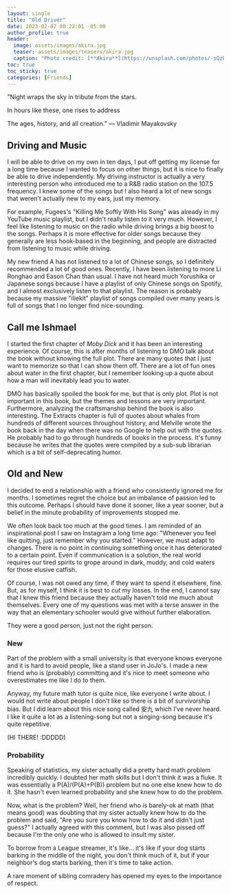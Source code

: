 ```yaml
---
layout: single
title: "Old Driver"
date: 2023-02-07 00:22:01 -05:00
author_profile: true
header: 
  image: assets/images/akira.jpg
  teaser: assets/images/teasers/akira.jpg
  caption: "Photo credit: [**Akira**](https://unsplash.com/photos/-sQzDSl0YOY)"
toc: true
toc_sticky: true
categories: [Friends]
---
```


"Night wraps the sky in tribute from the stars. 

In hours like these, one rises to address

The ages, history, and all creation." — Vladimir Mayakovsky

## Driving and Music
I will be able to drive on my own in ten days, I put off getting my license for a long time because I wanted to focus on other things, but it is nice to finally be able to drive independently. My driving instructor is actually a very interesting person who introduced me to a R&B radio station on the 107.5 frequency. I knew some of the songs but I also heard a lot of new songs that weren't actually new to my ears, just my memory.

For example, Fugees's "Killing Me Softly With His Song" was already in my YouTube music playlist, but I didn't really listen to it very much. However, I feel like listening to music on the radio while driving brings a big boost to the songs. Perhaps it is more effective for older songs because they generally are less hook-based in the beginning, and people are distracted from listening to music while driving. 

My new friend A has not listened to a lot of Chinese songs, so I definitely recommended a lot of good ones. Recently, I have been listening to more Li Ronghao and Eason Chan than usual. I have not heard much Yorushika or Japanese songs because I have a playlist of only Chinese songs on Spotify, and I almost exclusively listen to that playlist. The reason is probably because my massive "iliekit" playlist of songs compiled over many years is full of songs that I no longer find nice-sounding. 

## Call me Ishmael
I started the first chapter of *Moby Dick* and it has been an interesting experience. Of course, this is after months of listening to DMO talk about the book without knowing the full plot. There are many quotes that I just want to memorize so that I can show them off. There are a lot of fun ones about water in the first chapter, but I remember looking up a quote about how a man will inevitably lead you to water. 

DMO has basically spoiled the book for me, but that is only plot. Plot is not important in this book, but the themes and lessons are very important. Furthermore, analyzing the craftsmanship behind the book is also interesting. The Extracts chapter is full of quotes about whales from hundreds of different sources throughout history, and Melville wrote the book back in the day when there was no Google to help out with the quotes. He probably had to go through hundreds of books in the process. It's funny because he writes that the quotes were compiled by a sub-sub librarian which is a bit of self-deprecating humor. 

## Old and New
I decided to end a relationship with a friend who consistently ignored me for months. I sometimes regret the choice but an imbalance of passion led to this outcome. Perhaps I should have done it sooner, like a year sooner, but a belief in the minute probability of improvements stopped me.

We often look back too much at the good times. I am reminded of an inspirational post I saw on Instagram a long time ago: "Whenever you feel like quitting, just remember why you started." However, we must adapt to changes. There is no point in continuing something once it has deteriorated to a certain point. Even if communication is a solution, the real world requires our tired spirits to grope around in dark, muddy, and cold waters for those elusive catfish. 

Of course, I was not owed any time, if they want to spend it elsewhere, fine. But, as for myself, I think it is best to cut my losses. In the end, I cannot say that I knew this friend because they actually haven't told me much about themselves. Every one of my questions was met with a terse answer in the way that an elementary schooler would give without further elaboration. 

They were a good person, just not the right person. 

### New
Part of the problem with a small university is that everyone knows everyone and it is hard to avoid people, like a stand user in JoJo's. I made a new friend who is (probably) committing and it's nice to meet someone who overestimates me like I do to them. 

Anyway, my future math tutor is quite nice, like everyone I write about. I would not write about people I don't like so there is a bit of survivorship bias. But I did learn about this nice song called 安九 which I've never heard. I like it quite a lot as a listening-song but not a singing-song because it's quite repetitive. 

(HI THERE! :DDDDD)

### Probability
Speaking of statistics, my sister actually did a pretty hard math problem incredibly quickly. I doubted her math skills but I don't think it was a fluke. It was essentially a P(A)/(P(A)+P(B)) problem but no one else knew how to do it. She hasn't even learned probability and she knew how to do the problem. 

Now, what is the problem? Well, her friend who is barely-ok at math (that means good) was doubting that my sister actually knew how to do the problem and said, "Are you sure you know how to do it and didn't just guess?" I actually agreed with this comment, but I was also pissed off because I'm the only one who is allowed to insult my sister. 

To borrow from a League streamer, it's like... it's like if your dog starts barking in the middle of the night, you don't think much of it, but if your neighbor's dog starts barking, then it's time to take action. 

A rare moment of sibling comradery has opened my eyes to the importance of respect.